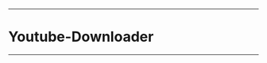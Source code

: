 -----------------------------------------------

# Youtube-Downloader

------------------------------------------------
